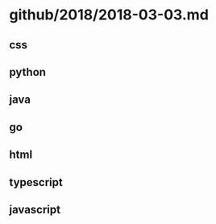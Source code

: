 # github/2018/2018-03-03.md



## css



## python



## java



## go



## html



## typescript



## javascript
